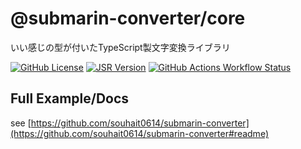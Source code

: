 # @submarin-converter/core

いい感じの型が付いたTypeScript製文字変換ライブラリ

[![GitHub License](https://img.shields.io/github/license/souhait0614/submarin-converter?style=flat-square)](https://github.com/souhait0614/submarin-converter/blob/master/LICENSE)
[![JSR Version](https://img.shields.io/jsr/v/%40submarin-converter/core?style=flat-square)](https://jsr.io/@submarin-converter/core)
[![GitHub Actions Workflow Status](https://img.shields.io/github/actions/workflow/status/souhait0614/submarin-converter/ci.yml?branch=master&style=flat-square&label=test)](https://github.com/souhait0614/submarin-converter/actions/workflows/ci.yml)

## Full Example/Docs

see
[https://github.com/souhait0614/submarin-converter](https://github.com/souhait0614/submarin-converter#readme)
